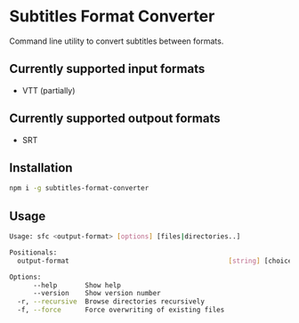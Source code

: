 # Subtitles Format Converter

Command line utility to convert subtitles between formats.

## Currently supported input formats

- VTT (partially)

## Currently supported outpout formats

- SRT

## Installation

```sh
npm i -g subtitles-format-converter
```

## Usage

```sh
Usage: sfc <output-format> [options] [files|directories..]

Positionals:
  output-format                                        [string] [choices: "srt"]

Options:
      --help       Show help                                           [boolean]
      --version    Show version number                                 [boolean]
  -r, --recursive  Browse directories recursively                      [boolean]
  -f, --force      Force overwriting of existing files                 [boolean]
```
